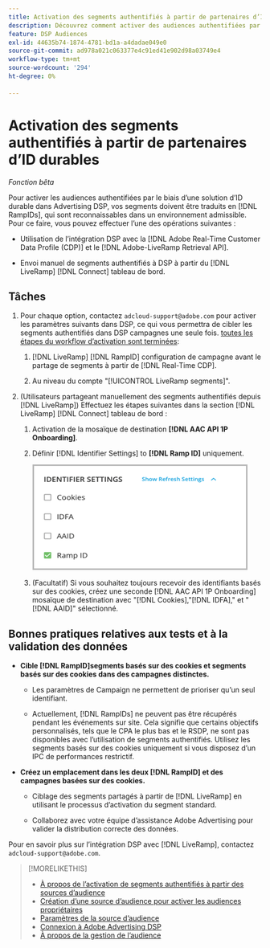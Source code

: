 ```yaml
---
title: Activation des segments authentifiés à partir de partenaires d’ID durables
description: Découvrez comment activer des audiences authentifiées par le biais d’une solution d’ID durable.
feature: DSP Audiences
exl-id: 44635b74-1874-4781-bd1a-a4dadae049e0
source-git-commit: ad978a021c063377e4c91ed41e902d98a03749e4
workflow-type: tm+mt
source-wordcount: '294'
ht-degree: 0%

---
```


# Activation des segments authentifiés à partir de partenaires d’ID durables

*Fonction bêta*

Pour activer les audiences authentifiées par le biais d’une solution d’ID durable dans Advertising DSP, vos segments doivent être traduits en [!DNL RampIDs], qui sont reconnaissables dans un environnement admissible. Pour ce faire, vous pouvez effectuer l’une des opérations suivantes :

* Utilisation de l’intégration DSP avec la [!DNL Adobe Real-Time Customer Data Profile (CDP)] et le [!DNL Adobe-LiveRamp Retrieval API].

* Envoi manuel de segments authentifiés à DSP à partir du [!DNL LiveRamp] [!DNL Connect] tableau de bord.

## Tâches

1. Pour chaque option, contactez `adcloud-support@adobe.com` pour activer les paramètres suivants dans DSP, ce qui vous permettra de cibler les segments authentifiés dans DSP campagnes une seule fois. [toutes les étapes du workflow d’activation sont terminées](source-about.md#workflow-sources):

   1. [!DNL LiveRamp] [!DNL RampID] configuration de campagne avant le partage de segments à partir de [!DNL Real-Time CDP].

   1. Au niveau du compte &quot;[!UICONTROL LiveRamp segments]&quot;.

1. (Utilisateurs partageant manuellement des segments authentifiés depuis [!DNL LiveRamp]) Effectuez les étapes suivantes dans la section [!DNL LiveRamp] [!DNL Connect] tableau de bord :

   1. Activation de la mosaïque de destination **[!DNL AAC API 1P Onboarding]**.

   1. Définir [!DNL Identifier Settings] to **[!DNL Ramp ID]** uniquement.

      ![Paramètres d’identifiant](/help/dsp/assets/liveramp-tile-settings.png)

   1. (Facultatif) Si vous souhaitez toujours recevoir des identifiants basés sur des cookies, créez une seconde [!DNL AAC API 1P Onboarding] mosaïque de destination avec &quot;[!DNL Cookies],&quot;[!DNL IDFA],&quot; et &quot;[!DNL AAID]&quot; sélectionné.

## Bonnes pratiques relatives aux tests et à la validation des données

* **Cible [!DNL RampID]segments basés sur des cookies et segments basés sur des cookies dans des campagnes distinctes.**

   * Les paramètres de Campaign ne permettent de prioriser qu’un seul identifiant.

   * Actuellement, [!DNL RampIDs] ne peuvent pas être récupérés pendant les événements sur site. Cela signifie que certains objectifs personnalisés, tels que le CPA le plus bas et le RSDP, ne sont pas disponibles avec l’utilisation de segments authentifiés. Utilisez les segments basés sur des cookies uniquement si vous disposez d’un IPC de performances restrictif.

* **Créez un emplacement dans les deux [!DNL RampID] et des campagnes basées sur des cookies.**

   * Ciblage des segments partagés à partir de [!DNL LiveRamp] en utilisant le processus d’activation du segment standard.

   * Collaborez avec votre équipe d’assistance Adobe Advertising pour valider la distribution correcte des données.

Pour en savoir plus sur l’intégration DSP avec [!DNL LiveRamp], contactez `adcloud-support@adobe.com`.

>[!MORELIKETHIS]
>
>* [À propos de l’activation de segments authentifiés à partir des sources d’audience](source-about.md)
>* [Création d’une source d’audience pour activer les audiences propriétaires](source-create.md)
>* [Paramètres de la source d’audience](source-settings.md)
>* [Connexion à Adobe Advertising DSP](https://experienceleague.adobe.com/docs/experience-platform/destinations/catalog/advertising/adobe-advertising-cloud-connection.html)
>* [À propos de la gestion de l’audience](/help/dsp/audiences/audience-about.md)

